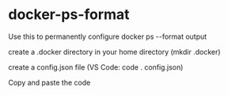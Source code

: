 # docker-ps-format

Use this to permanently configure docker ps --format output

create a .docker directory in your home directory (mkdir .docker)

create a config.json file (VS Code: code . config.json)

Copy and paste the code
